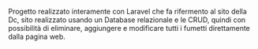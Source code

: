 Progetto realizzato interamente con Laravel che fa rifermento al sito della Dc, sito realizzato usando un Database relazionale e le CRUD, quindi con possibilità di eliminare, aggiungere e modificare tutti i fumetti direttamente dalla pagina web.
